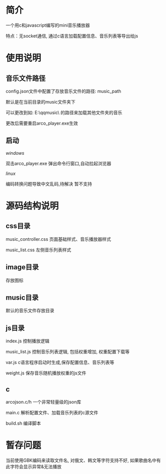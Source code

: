 # 简介
一个用c和javascript编写的mini音乐播放器

特点：无socket通信, 通过c语言加载配置信息、音乐列表等导出给js

# 使用说明
## 音乐文件路径
config.json文件中配置了存放音乐文件的路径: music_path

默认是在当前目录的music文件夹下

可以更改到如: E:\\qqmusic\\ 的路径来加载其他文件夹的音乐

更改后需要重启arco_player.exe生效


## 启动
*windows*

双击arco_player.exe 弹出命令行窗口,自动拉起浏览器

*linux*

编码转换问题导致中文乱码,待解决 暂不支持

# 源码结构说明
## css目录
music_controller.css 页面基础样式、音乐播放器样式

music_list.css 左侧音乐列表样式

## image目录
存放图标

## music目录
默认的音乐文件存放目录

## js目录
index.js 控制播放逻辑

music_list.js 控制音乐列表逻辑, 包括权重增加, 权重配置下载等

var.js c语言程序启动时生成,保存配置信息、音乐列表等

weight.js 保存音乐随机播放权重的js文件

## c
arcojson.c/h 一个非常轻量级的json库

main.c 解析配置文件、加载音乐列表的c源文件

build.sh 编译脚本

# 暂存问题
当前使用GBK编码来读取文件名, 对俄文、韩文等字符支持不好, 如果歌曲名中有此字符会显示异常&无法播放